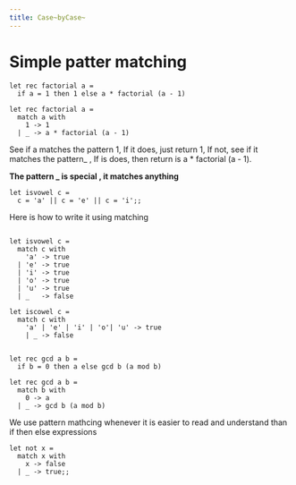 ```yaml
---
title: Case~byCase~
---
```


Simple patter matching
======================

``` {.ocaml}
let rec factorial a = 
  if a = 1 then 1 else a * factorial (a - 1)

```

``` {.ocaml}
let rec factorial a = 
  match a with
    1 -> 1
  | _ -> a * factorial (a - 1)

```

See if a matches the pattern 1, If it does, just return 1, If not, see
if it matches the pattern\_ , If is does, then return is a \* factorial
(a - 1).

**The pattern \_ is special , it matches anything**

``` {.ocaml}
let isvowel c = 
  c = 'a' || c = 'e' || c = 'i';;

```

Here is how to write it using matching

``` {.ocaml}

let isvowel c = 
  match c with 
    'a' -> true
  | 'e' -> true
  | 'i' -> true
  | 'o' -> true
  | 'u' -> true
  | _   -> false

```

``` {.ocaml}
let iscowel c = 
  match c with
    'a' | 'e' | 'i' | 'o'| 'u' -> true
    | _ -> false


```

``` {.ocaml}
let rec gcd a b = 
  if b = 0 then a else gcd b (a mod b)

```

``` {.ocaml}
let rec gcd a b = 
  match b with
    0 -> a
  | _ -> gcd b (a mod b)

```

We use pattern mathcing whenever it is easier to read and understand
than if then else expressions

``` {.ocaml}
let not x = 
  match x with
    x -> false
  | _ -> true;;

```
